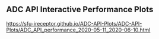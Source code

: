 ## ADC API Interactive Performance Plots

https://sfu-ireceptor.github.io/ADC-API-Plots/ADC-API-Plots/ADC_API_performance_2020-05-11_2020-06-10.html
